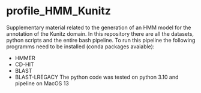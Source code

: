 # profile_HMM_Kunitz
Supplementary material related to the generation of an HMM model for the annotation of the Kunitz domain. 
In this repository there are all the datasets, python scripts and the entire bash pipeline. 
To run this pipeline the following programms need to be installed (conda packages avaiable):
- HMMER
- CD-HIT
- BLAST
- BLAST-LREGACY
The python code was tested on python 3.10 and pipeline on MacOS 13
